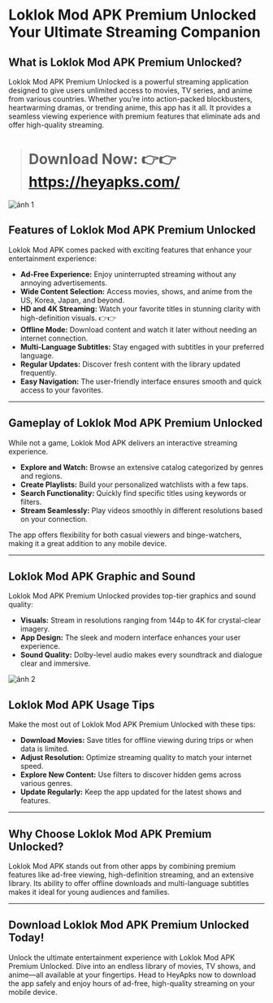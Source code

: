 # Loklok Mod APK Premium Unlocked Your Ultimate Streaming Companion

## What is Loklok Mod APK Premium Unlocked?  

Loklok Mod APK Premium Unlocked is a powerful streaming application designed to give users unlimited access to movies, TV series, and anime from various countries. Whether you’re into action-packed blockbusters, heartwarming dramas, or trending anime, this app has it all. It provides a seamless viewing experience with premium features that eliminate ads and offer high-quality streaming.  

> # Download Now: 👉👉 https://heyapks.com/
![ảnh 1](https://github.com/user-attachments/assets/36291513-e613-4ad0-bbda-cfdd98c2c6bc)

## Features of Loklok Mod APK Premium Unlocked  

Loklok Mod APK comes packed with exciting features that enhance your entertainment experience:  

- **Ad-Free Experience:** Enjoy uninterrupted streaming without any annoying advertisements.  
- **Wide Content Selection:** Access movies, shows, and anime from the US, Korea, Japan, and beyond.  
- **HD and 4K Streaming:** Watch your favorite titles in stunning clarity with high-definition visuals.  👉👉
- **Offline Mode:** Download content and watch it later without needing an internet connection.  
- **Multi-Language Subtitles:** Stay engaged with subtitles in your preferred language.  
- **Regular Updates:** Discover fresh content with the library updated frequently.  
- **Easy Navigation:** The user-friendly interface ensures smooth and quick access to your favorites.  

---

## Gameplay of Loklok Mod APK Premium Unlocked  

While not a game, Loklok Mod APK delivers an interactive streaming experience.  

- **Explore and Watch:** Browse an extensive catalog categorized by genres and regions.  
- **Create Playlists:** Build your personalized watchlists with a few taps.  
- **Search Functionality:** Quickly find specific titles using keywords or filters.  
- **Stream Seamlessly:** Play videos smoothly in different resolutions based on your connection.  

The app offers flexibility for both casual viewers and binge-watchers, making it a great addition to any mobile device.  

---

## Loklok Mod APK Graphic and Sound  

Loklok Mod APK Premium Unlocked provides top-tier graphics and sound quality:  

- **Visuals:** Stream in resolutions ranging from 144p to 4K for crystal-clear imagery.  
- **App Design:** The sleek and modern interface enhances your user experience.  
- **Sound Quality:** Dolby-level audio makes every soundtrack and dialogue clear and immersive.  

![ảnh 2](https://github.com/user-attachments/assets/2ccafd74-9221-4c94-a3c5-4168a3715ce8)

## Loklok Mod APK Usage Tips  

Make the most out of Loklok Mod APK Premium Unlocked with these tips:  

- **Download Movies:** Save titles for offline viewing during trips or when data is limited.  
- **Adjust Resolution:** Optimize streaming quality to match your internet speed.  
- **Explore New Content:** Use filters to discover hidden gems across various genres.  
- **Update Regularly:** Keep the app updated for the latest shows and features.  

---

## Why Choose Loklok Mod APK Premium Unlocked?  

Loklok Mod APK stands out from other apps by combining premium features like ad-free viewing, high-definition streaming, and an extensive library. Its ability to offer offline downloads and multi-language subtitles makes it ideal for young audiences and families.  

---

## Download Loklok Mod APK Premium Unlocked Today!  

Unlock the ultimate entertainment experience with Loklok Mod APK Premium Unlocked. Dive into an endless library of movies, TV shows, and anime—all available at your fingertips. Head to HeyApks now to download the app safely and enjoy hours of ad-free, high-quality streaming on your mobile device.
